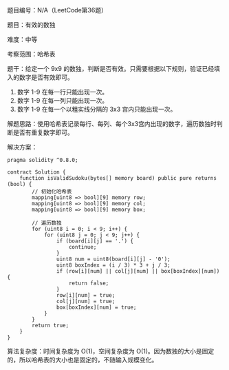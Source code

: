 题目编号：N/A（LeetCode第36题）

题目：有效的数独

难度：中等

考察范围：哈希表

题干：给定一个 9x9 的数独，判断是否有效。只需要根据以下规则，验证已经填入的数字是否有效即可。

1. 数字 1-9 在每一行只能出现一次。
2. 数字 1-9 在每一列只能出现一次。
3. 数字 1-9 在每一个以粗实线分隔的 3x3 宫内只能出现一次。

解题思路：使用哈希表记录每行、每列、每个3x3宫内出现的数字，遍历数独时判断是否有重复数字即可。

解决方案：

```solidity
pragma solidity ^0.8.0;

contract Solution {
    function isValidSudoku(bytes[] memory board) public pure returns (bool) {
        // 初始化哈希表
        mapping[uint8 => bool][9] memory row;
        mapping[uint8 => bool][9] memory col;
        mapping[uint8 => bool][9] memory box;
        
        // 遍历数独
        for (uint8 i = 0; i < 9; i++) {
            for (uint8 j = 0; j < 9; j++) {
                if (board[i][j] == '.') {
                    continue;
                }
                uint8 num = uint8(board[i][j] - '0');
                uint8 boxIndex = (i / 3) * 3 + j / 3;
                if (row[i][num] || col[j][num] || box[boxIndex][num]) {
                    return false;
                }
                row[i][num] = true;
                col[j][num] = true;
                box[boxIndex][num] = true;
            }
        }
        return true;
    }
}
```

算法复杂度：时间复杂度为 O(1)，空间复杂度为 O(1)。因为数独的大小是固定的，所以哈希表的大小也是固定的，不随输入规模变化。
